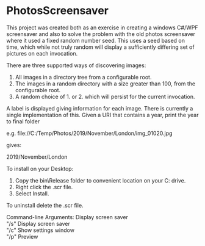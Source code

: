 # PhotosScreensaver

This project was created both as an exercise in creating a windows C#/WPF screensaver and also to solve the problem with the old photos screensaver where it used a fixed random number seed.
This uses a seed based on time, which while not truly random will display a sufficiently differing set of pictures on each invocation.

There are three supported ways of discovering images:

1. All images in a directory tree from a configurable root.
2. The images in a random directory with a size greater than 100, from the configurable root.
3. A random choice of 1. or 2. which will persist for the current invocation.

A label is displayed giving information for each image. There is currently a single implementation of this. Given a URI that contains a year, print the year to final folder
  
  e.g. file://C:/Temp/Photos/2019/November/London/img_01020.jpg
 
 gives:

   2019/November/London

To install on your Desktop:

1.  Copy the bin\Release folder to convenient location on your C: drive.
2.  Right click the .scr file.
3.  Select Install.

To uninstall delete the .scr file.

Command-line Arguments:
	<no args>  Display screen saver  
	"/s"	   Display screen saver  
	"/c"	   Show settings window  
	"/p"       Preview  